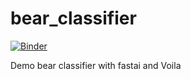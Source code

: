 # bear_classifier
[![Binder](https://mybinder.org/badge_logo.svg)](https://mybinder.org/v2/gh/EzraShimon/bear_classifier/HEAD)

Demo bear classifier with fastai and Voila
